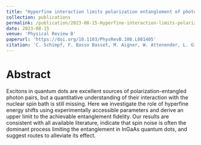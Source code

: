 ```yaml
---
title: "Hyperfine interaction limits polarization entanglement of photons from semiconductor quantum dots"
collection: publications
permalink: /publication/2023-08-15-Hyperfine-interaction-limits-polarization-entanglement-of-photons-from-semiconductor-quantum-dots
date: 2023-08-15
venue: 'Physical Review B'
paperurl: 'https://doi.org/10.1103/PhysRevB.108.L081405'
citation: 'C. Schimpf, F. Basso Basset, M. Aigner, W. Attenender, L. Ginés, G. Undeutsch, M. Reindl, D. Huber, D. Gangloff, E. A. Chekhovich, C. Schneider, S. Höfling, A. Predojević, R. Trotta, A. Rastelli, Phys. Rev. B 108, L081405 (2023)'
---
```

# Abstract

Excitons in quantum dots are excellent sources of polarization-entangled photon pairs, but a quantitative understanding of their interaction with the nuclear spin bath is still missing. Here we investigate the role of hyperfine energy shifts using experimentally accessible parameters and derive an upper limit to the achievable entanglement fidelity. Our results are consistent with all available literature, indicate that spin noise is often the dominant process limiting the entanglement in InGaAs quantum dots, and suggest routes to alleviate its effect.
